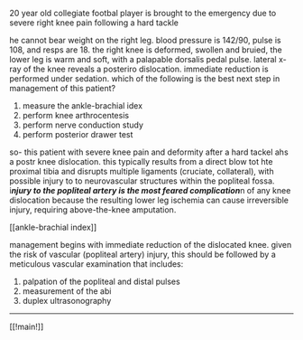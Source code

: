20 year old collegiate footbal player is brought to the emergency due to severe right knee pain following a hard tackle 

he cannot bear weight on the right leg. blood pressure is 142/90, pulse is 108, and resps are 18. the right knee is deformed, swollen and bruied, the lower leg is warm and soft, with a palapable dorsalis pedal pulse. lateral x-ray of the knee reveals a posteriro dislocation. immediate reduction is performed under sedation. which of the following is the best next step in management of this patient? 

1. measure the ankle-brachial idex 
2. perform knee arthrocentesis 
3. perform nerve conduction study 
4. perform posterior drawer test 

so- this patient with severe knee pain and deformity after a hard tackel ahs a postr knee dislocation. this typically results from a direct blow tot hte proximal tibia and disrupts multiple ligaments (cruciate, collateral), with possible injury to to neurovascular structures within the popliteal fossa. i***njury to the popliteal artery is the most feared complication***n of any knee dislocation because the resulting lower leg ischemia can cause irreversible injury, requiring above-the-knee amputation. 

[[ankle-brachial index]]

management begins with immediate reduction of the dislocated knee. given the risk of vascular (popliteal artery) injury, this should be followed by a meticulous vascular examination that includes: 

1. palpation of the popliteal and distal pulses 
2. measurement of the abi 
3. duplex ultrasonography 

----
[[!main!]]
